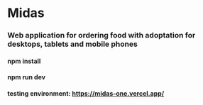 # Midas

### Web application for ordering food with adoptation for desktops, tablets and mobile phones

#### npm install
#### npm run dev

#### testing environment: https://midas-one.vercel.app/

